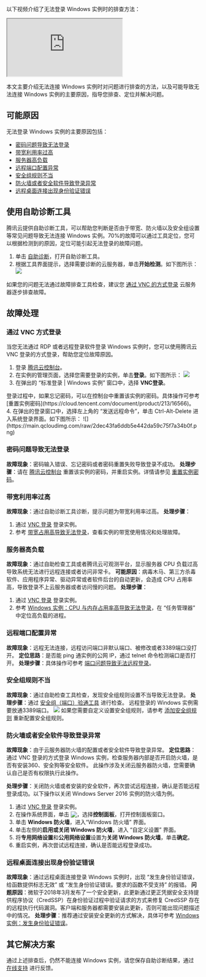以下视频介绍了无法登录 Windows 实例时的排查方法：
<div class="doc-video-mod"><iframe src="https://cloud.tencent.com/edu/learning/quick-play/3399-60001?source=gw.doc.media&withPoster=1&notip=1"></iframe></div>

本文主要介绍无法连接 Windows 实例时对问题进行排查的方法，以及可能导致无法连接 Windows 实例的主要原因，指导您排查、定位并解决问题。

## 可能原因
无法登录 Windows 实例的主要原因包括：
- [密码问题导致无法登录](#CryptographicProblem)
- [带宽利用率过高](#BandwidthUtilization)
- [服务器高负载](#HighServerLoad)
- [远程端口配置异常](#RemotePortConfiguration)
- [安全组规则不当](#SafetyGroupRule)
- [防火墙或者安全软件导致登录异常](#LoginSecuritySoftware)
- [远程桌面连接出现身份验证错误](#AuthenticationError)

## 使用自助诊断工具

腾讯云提供自助诊断工具，可以帮助您判断是否由于带宽、防火墙以及安全组设置等常见问题导致无法连接 Windows 实例。70%的故障可以通过工具定位，您可以根据检测到的原因，定位可能引起无法登录的故障问题。
1. 单击 [自助诊断](https://console.cloud.tencent.com/workorder/check)，打开自助诊断工具。
2. 根据工具界面提示，选择需要诊断的云服务器，单击**开始检测**。如下图所示：
![](https://main.qcloudimg.com/raw/169825c8602f00f5cc867e8f73db269c.png)

如果您的问题无法通过故障排查工具检查，建议您 [通过 VNC 的方式登录](#VNC) 云服务器逐步排查故障。


## 故障处理[](id:TroubleshootingIdeas)


### 通过 VNC 方式登录[](id:VNC)

当您无法通过 RDP 或者远程登录软件登录 Windows 实例时，您可以使用腾讯云 VNC 登录的方式登录，帮助您定位故障原因。
1. 登录 [腾讯云控制台](https://console.cloud.tencent.com/cvm/index)。
2. 在实例的管理页面，选择您需要登录的实例，单击**登录**。如下图所示：
![](https://main.qcloudimg.com/raw/038fce530c6c6827796e51d896306a93.png)
3. 在弹出的 “标准登录 | Windows 实例” 窗口中，选择 **VNC登录**。
<dx-alert infotype="explain" title="">
登录过程中，如果忘记密码，可以在控制台中重置该实例的密码。具体操作可参考 [重置实例密码](https://cloud.tencent.com/document/product/213/16566)。
</dx-alert>
4. 在弹出的登录窗口中，选择左上角的 “发送远程命令”，单击 Ctrl-Alt-Delete 进入系统登录界面。如下图所示：
![](https://main.qcloudimg.com/raw/2dec43fa6ddb5e442da59c75f7a34b0f.png)



### 密码问题导致无法登录[](id:CryptographicProblem)

**故障现象**：密码输入错误、忘记密码或者密码重置失败导致登录不成功。
**处理步骤**：请在 [腾讯云控制台](https://console.cloud.tencent.com/cvm/index) 重置该实例的密码，并重启实例。详情请参见 [重置实例密码](https://cloud.tencent.com/document/product/213/16566)。



### 带宽利用率过高[](id:BandwidthUtilization)

**故障现象**：通过自助诊断工具诊断，提示问题为带宽利用率过高。
**处理步骤**：
1. 通过 [VNC 登录](#VNC) 登录实例。
2. 参考 [带宽占用高导致无法登录](https://cloud.tencent.com/document/product/213/10334#.E9.92.88.E5.AF.B9-windows-.E6.9C.8D.E5.8A.A1.E5.99.A8)，查看实例的带宽使用情况和处理故障。


### 服务器高负载[](id:HighServerLoad)

**故障现象**：通过自助检查工具或者腾讯云可观测平台，显示服务器 CPU 负载过高导致系统无法进行远程连接或者访问非常卡。
**可能原因**：病毒木马、第三方杀毒软件、应用程序异常、驱动异常或者软件后台的自动更新，会造成 CPU 占用率高，导致登录不上云服务器或者访问慢的问题。
**处理步骤**：
1. 通过 [VNC 登录](#VNC) 登录实例。
2. 参考 [Windows 实例：CPU 与内存占用率高导致无法登录](https://cloud.tencent.com/document/product/213/10233)，在 “任务管理器” 中定位高负载的进程。


### 远程端口配置异常[](id:RemotePortConfiguration)

**故障现象**：远程无法连接，远程访问端口非默认端口、被修改或者3389端口没打开。
**定位思路**：是否能 ping 通实例的公网 IP，通过 telnet 命令检测端口是否打开。
**处理步骤**：具体操作可参考 [端口问题导致无法远程登录](https://cloud.tencent.com/document/product/213/10232)。


### 安全组规则不当[](id:SafetyGroupRule)

**故障现象**：通过自助检查工具检查，发现安全组规则设置不当导致无法登录。
**处理步骤**：通过 [安全组（端口）验通工具](https://console.cloud.tencent.com/vpc/helper) 进行检查。
<dx-alert infotype="notice" title="">
远程登录的 Windows 实例需要放通3389端口。
</dx-alert>
<img src="https://main.qcloudimg.com/raw/9fc46a7133fdb07b631876cd9fa4c253.png"/>
如果您需要自定义设置安全组规则，请参考 <a href="https://cloud.tencent.com/document/product/213/39740">添加安全组规则</a> 重新配置安全组规则。



### 防火墙或者安全软件导致登录异常[](id:LoginSecuritySoftware)

**故障现象**：由于云服务器防火墙的配置或者安全软件导致登录异常。
**定位思路**：通过 VNC 登录的方式登录 Windows 实例，检查服务器内部是否开启防火墙，是否有安装360、安全狗等安全软件。
<dx-alert infotype="notice" title="">
此操作涉及关闭云服务器防火墙，您需要确认自己是否有权限执行此操作。
</dx-alert>

**处理步骤**：关闭防火墙或者安装的安全软件，再次尝试远程连接，确认是否能远程登录成功。以下操作以关闭 Windows Server 2016 实例的防火墙为例。
1. 通过 [VNC 登录](#VNC) 登录实例。
2. 在操作系统界面，单击 <img src="https://main.qcloudimg.com/raw/6e36af2ceb4604b81de13cb42f30e859.png" style="margin:-3px 0px;">，选择**控制面板**，打开控制面板窗口。
3. 单击 **Windows 防火墙**，进入“Windows 防火墙” 界面。
4. 单击左侧的**启用或关闭 Windows 防火墙**，进入 “自定义设置” 界面。
5. 将**专用网络设置**和**公用网络设置**设置为**关闭 Windows 防火墙**，单击**确定**。
6. 重启实例，再次尝试远程连接，确认是否能远程登录成功。


### 远程桌面连接出现身份验证错误[](id:AuthenticationError)

**故障现象**：通过远程桌面连接登录 Windows 实例时，出现 “发生身份验证错误，给函数提供标志无效” 或 “发生身份验证错误。要求的函数不受支持” 的报错。
**问题原因**：微软于2018年3月发布了一个安全更新，此更新通过更正凭据安全支持提供程序协议（CredSSP）在身份验证过程中验证请求的方式来修复 CredSSP 存在的远程执行代码漏洞。客户端和服务器都需要安装此更新，否则可能出现问题描述中的情况。
**处理步骤**：推荐通过安装安全更新的方式解决，具体可参考 [Windows 实例：发生身份验证错误](https://cloud.tencent.com/document/product/213/30813)。

## 其它解决方案
通过上述排查后，仍然不能连接 Windows 实例，请您保存自助诊断结果，通过 [在线支持](https://cloud.tencent.com/online-service?from=doc_213) 进行反馈。
